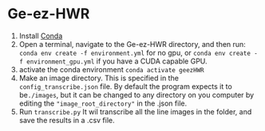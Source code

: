 # Ge-ez-HWR

1. Install [Conda](https://docs.conda.io/projects/conda/en/latest/user-guide/install/index.html)
2. Open a terminal, navigate to the Ge-ez-HWR directory, and then run: ```conda env create -f environment.yml``` for no gpu, or ```conda env create -f environment_gpu.yml``` if you have a CUDA capable GPU.
3. activate the conda environment ```conda activate geezHWR```
4. Make an image directory.  This is specified in the ```config_transcribe.json``` file. By default the program expects  it to be```./images```, but it can be changed to any directory on you computer by editing the ```"image_root_directory"``` in the .json file.
5. Run ```transcribe.py``` It wil transcribe all the line images in the folder, and save the results in a .csv file.